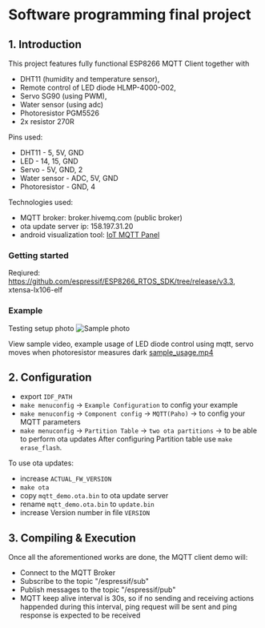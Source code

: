 # Software programming final project

## 1. Introduction

This project features fully functional ESP8266 MQTT Client together with 
* DHT11 (humidity and temperature sensor), 
* Remote control of LED diode HLMP-4000-002, 
* Servo SG90 (using PWM), 
* Water sensor (using adc)
* Photoresistor PGM5526
* 2x resistor 270R 

Pins used:
* DHT11 - 5, 5V, GND 
* LED - 14, 15, GND
* Servo - 5V, GND, 2
* Water sensor - ADC, 5V, GND
* Photoresistor - GND, 4

Technologies used:
* MQTT broker: broker.hivemq.com (public broker)
* ota update server ip: 158.197.31.20
* android visualization tool: [IoT MQTT Panel](https://play.google.com/store/apps/details?id=snr.lab.iotmqttpanel.prod&hl=sk)


### Getting started
Reqiured: https://github.com/espressif/ESP8266_RTOS_SDK/tree/release/v3.3, xtensa-lx106-elf

### Example
Testing setup photo
![Sample photo](animation/sample_photo.jpg)

View sample video, example usage of LED diode control using mqtt, servo moves when photoresistor measures dark [sample_usage.mp4](animation/sample_usage.mp4)

## 2. Configuration
* export `IDF_PATH`
* `make menuconfig` -> `Example Configuration` to config your example
* `make menuconfig` -> `Component config` -> `MQTT(Paho)` -> to config your MQTT parameters
* `make menuconfig` -> `Partition Table` -> `two ota partitions` -> to be able to perform ota updates
After configuring Partition table use `make erase_flash`.

To use ota updates:
* increase `ACTUAL_FW_VERSION`
* `make ota`
* copy `mqtt_demo.ota.bin` to ota update server
* rename `mqtt_demo.ota.bin` to `update.bin`
* increase Version number in file `VERSION`

## 3. Compiling & Execution

Once all the aforementioned works are done, the MQTT client demo will:

* Connect to the MQTT Broker
* Subscribe to the topic "/espressif/sub"
* Publish messages to the topic "/espressif/pub"
* MQTT keep alive interval is 30s, so if no sending and receiving actions happended during this interval, ping request will be sent and ping response is expected to be received 
